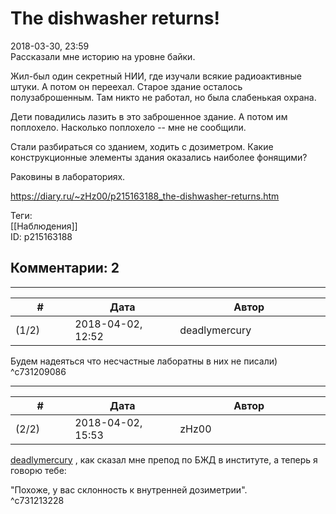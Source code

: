 The dishwasher returns!
=======================

  
2018-03-30, 23:59  
 Рассказали мне историю на уровне байки.   
   
 Жил-был один секретный НИИ, где изучали всякие радиоактивные штуки. А потом он переехал. Старое здание осталось полузаброшенным. Там никто не работал, но была слабенькая охрана.   
   
 Дети повадились лазить в это заброшенное здание. А потом им поплохело. Насколько поплохело -- мне не сообщили.   
   
 Стали разбираться со зданием, ходить с дозиметром. Какие конструкционные элементы здания оказались наиболее фонящими?   
   
 Раковины в лабораториях.   
  
<https://diary.ru/~zHz00/p215163188_the-dishwasher-returns.htm>  
  
Теги:  
[[Наблюдения]]  
ID: p215163188  


Комментарии: 2
--------------

  


---



|         #         |              Дата              |                     Автор                     |           ID           |
| --- | --- | --- | --- |
| (1/2) | 2018-04-02, 12:52 | deadlymercury | c731209086 |

  
 Будем надеяться что несчастные лаборатны в них не писали)   
 ^c731209086

---



|         #         |              Дата              |                     Автор                     |           ID           |
| --- | --- | --- | --- |
| (2/2) | 2018-04-02, 15:53 | zHz00 | c731213228 |

  
  [deadlymercury](http://crazysupp.diary.ru "Записки безумного саппорта")  , как сказал мне препод по БЖД в институте, а теперь я говорю тебе:   
   
 "Похоже, у вас склонность к внутренней дозиметрии".   
 ^c731213228